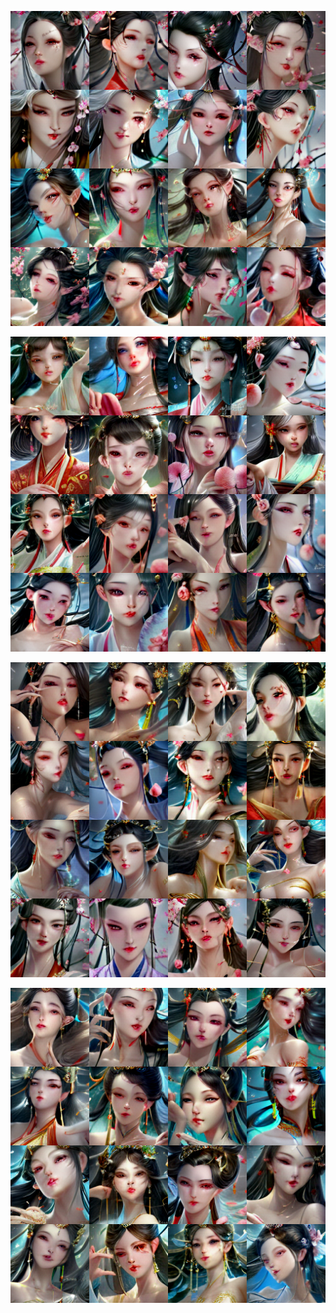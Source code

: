 ![c1](https://github.com/TabuaTambalam/DalleWebms/blob/main/docs/still/coomerbait/kb49.png?raw=true)

![c1](https://github.com/TabuaTambalam/DalleWebms/blob/main/docs/still/coomerbait/kb52.png?raw=true)

![c1](https://github.com/TabuaTambalam/DalleWebms/blob/main/docs/still/coomerbait/kb50.png?raw=true)

![c1](https://github.com/TabuaTambalam/DalleWebms/blob/main/docs/still/coomerbait/kb51.png?raw=true)
